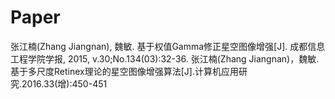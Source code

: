 # Paper

张江楠(Zhang Jiangnan), 魏敏. 基于权值Gamma修正星空图像增强[J]. 成都信息工程学院学报, 2015, v.30;No.134(03):32-36.
张江楠(Zhang Jiangnan)，魏敏.基于多尺度Retinex理论的星空图像增强算法[J].计算机应用研究.2016.33(增):450-451
